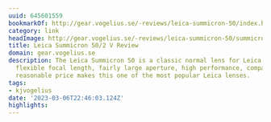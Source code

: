 ```yaml
---
uuid: 645601559
bookmarkOf: http://gear.vogelius.se/-reviews/leica-summicron-50/index.html
category: link
headImage: http://gear.vogelius.se/-reviews/leica-summicron-50/summicron-50-m9-8.jpg
title: Leica Summicron 50/2 V Review
domain: gear.vogelius.se
description: The Leica Summicron 50 is a classic normal lens for Leica M-mount. Its
  flexible focal length, fairly large aperture, high performance, compact size and
  reasonable price makes this one of the most popular Leica lenses.
tags:
- kjvogelius
date: '2023-03-06T22:46:03.124Z'
highlights: 
---
```



